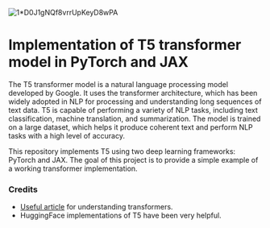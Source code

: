 ![1*D0J1gNQf8vrrUpKeyD8wPA](https://user-images.githubusercontent.com/34050187/217142459-6b3e56d5-16e9-458e-a4a8-c4ed1114626f.png)

# Implementation of T5 transformer model in PyTorch and JAX

The T5 transformer model is a natural language processing model developed by Google. It uses the transformer architecture, which has been widely adopted in NLP for processing and understanding long sequences of text data. T5 is capable of performing a variety of NLP tasks, including text classification, machine translation, and summarization. The model is trained on a large dataset, which helps it produce coherent text and perform NLP tasks with a high level of accuracy.

This repository implements T5 using two deep learning frameworks: PyTorch and JAX. The goal of this project is to provide a simple example of a working transformer implementation.

### Credits

* [Useful article](https://e2eml.school/transformers.html#rest_stop) for understanding transformers.
* HuggingFace implementations of T5 have been very helpful.
